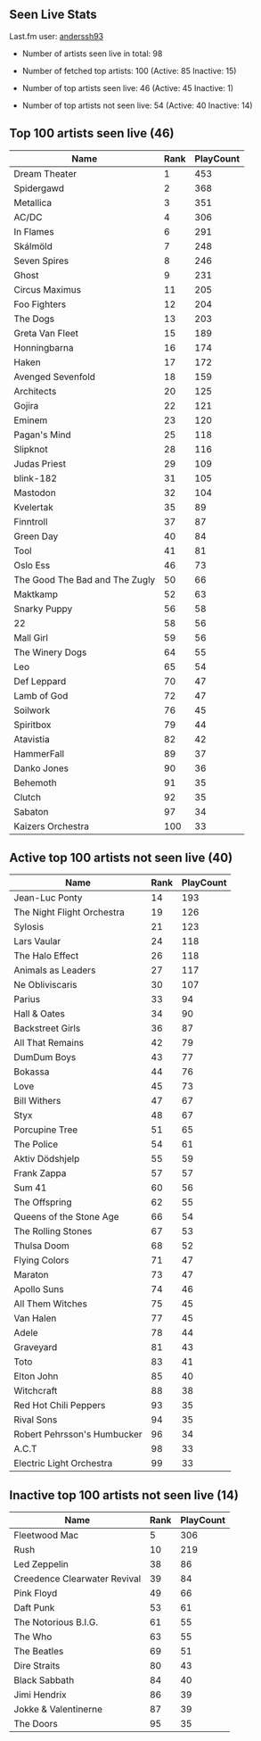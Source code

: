 ## Seen Live Stats

Last.fm user: [anderssh93](https://www.last.fm/user/anderssh93)

- Number of artists seen live in total: 98

- Number of fetched top artists: 100 (Active: 85 Inactive: 15)

- Number of top artists seen live: 46 (Active: 45 Inactive: 1)

- Number of top artists not seen live: 54 (Active: 40 Inactive: 14)

## Top 100 artists seen live (46)

Name                           | Rank | PlayCount
------------------------------ | ---- | ---------
Dream Theater                  | 1    | 453      
Spidergawd                     | 2    | 368      
Metallica                      | 3    | 351      
AC/DC                          | 4    | 306      
In Flames                      | 6    | 291      
Skálmöld                       | 7    | 248      
Seven Spires                   | 8    | 246      
Ghost                          | 9    | 231      
Circus Maximus                 | 11   | 205      
Foo Fighters                   | 12   | 204      
The Dogs                       | 13   | 203      
Greta Van Fleet                | 15   | 189      
Honningbarna                   | 16   | 174      
Haken                          | 17   | 172      
Avenged Sevenfold              | 18   | 159      
Architects                     | 20   | 125      
Gojira                         | 22   | 121      
Eminem                         | 23   | 120      
Pagan's Mind                   | 25   | 118      
Slipknot                       | 28   | 116      
Judas Priest                   | 29   | 109      
blink-182                      | 31   | 105      
Mastodon                       | 32   | 104      
Kvelertak                      | 35   | 89       
Finntroll                      | 37   | 87       
Green Day                      | 40   | 84       
Tool                           | 41   | 81       
Oslo Ess                       | 46   | 73       
The Good The Bad and The Zugly | 50   | 66       
Maktkamp                       | 52   | 63       
Snarky Puppy                   | 56   | 58       
22                             | 58   | 56       
Mall Girl                      | 59   | 56       
The Winery Dogs                | 64   | 55       
Leo                            | 65   | 54       
Def Leppard                    | 70   | 47       
Lamb of God                    | 72   | 47       
Soilwork                       | 76   | 45       
Spiritbox                      | 79   | 44       
Atavistia                      | 82   | 42       
HammerFall                     | 89   | 37       
Danko Jones                    | 90   | 36       
Behemoth                       | 91   | 35       
Clutch                         | 92   | 35       
Sabaton                        | 97   | 34       
Kaizers Orchestra              | 100  | 33       

## Active top 100 artists not seen live (40)

Name                        | Rank | PlayCount
--------------------------- | ---- | ---------
Jean-Luc Ponty              | 14   | 193      
The Night Flight Orchestra  | 19   | 126      
Sylosis                     | 21   | 123      
Lars Vaular                 | 24   | 118      
The Halo Effect             | 26   | 118      
Animals as Leaders          | 27   | 117      
Ne Obliviscaris             | 30   | 107      
Parius                      | 33   | 94       
Hall & Oates                | 34   | 90       
Backstreet Girls            | 36   | 87       
All That Remains            | 42   | 79       
DumDum Boys                 | 43   | 77       
Bokassa                     | 44   | 76       
Love                        | 45   | 73       
Bill Withers                | 47   | 67       
Styx                        | 48   | 67       
Porcupine Tree              | 51   | 65       
The Police                  | 54   | 61       
Aktiv Dödshjelp             | 55   | 59       
Frank Zappa                 | 57   | 57       
Sum 41                      | 60   | 56       
The Offspring               | 62   | 55       
Queens of the Stone Age     | 66   | 54       
The Rolling Stones          | 67   | 53       
Thulsa Doom                 | 68   | 52       
Flying Colors               | 71   | 47       
Maraton                     | 73   | 47       
Apollo Suns                 | 74   | 46       
All Them Witches            | 75   | 45       
Van Halen                   | 77   | 45       
Adele                       | 78   | 44       
Graveyard                   | 81   | 43       
Toto                        | 83   | 41       
Elton John                  | 85   | 40       
Witchcraft                  | 88   | 38       
Red Hot Chili Peppers       | 93   | 35       
Rival Sons                  | 94   | 35       
Robert Pehrsson's Humbucker | 96   | 34       
A.C.T                       | 98   | 33       
Electric Light Orchestra    | 99   | 33       

## Inactive top 100 artists not seen live (14)

Name                         | Rank | PlayCount
---------------------------- | ---- | ---------
Fleetwood Mac                | 5    | 306      
Rush                         | 10   | 219      
Led Zeppelin                 | 38   | 86       
Creedence Clearwater Revival | 39   | 84       
Pink Floyd                   | 49   | 66       
Daft Punk                    | 53   | 61       
The Notorious B.I.G.         | 61   | 55       
The Who                      | 63   | 55       
The Beatles                  | 69   | 51       
Dire Straits                 | 80   | 43       
Black Sabbath                | 84   | 40       
Jimi Hendrix                 | 86   | 39       
Jokke & Valentinerne         | 87   | 39       
The Doors                    | 95   | 35       
